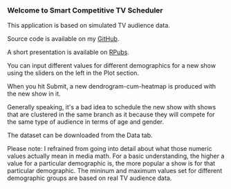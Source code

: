 ### Welcome to Smart Competitive TV Scheduler

This application is based on simulated TV audience data.

Source code is available on my [GitHub](https://github.com/anguillanneuf/dataproduct).

A short presentation is available on [RPubs](http://rpubs.com/anguillanneuf/smart_tv_scheduler).

You can input different values for different demographics for a new show using the sliders on the left in the Plot section.

When you hit Submit, a new dendrogram-cum-heatmap is produced with the new show in it.

Generally speaking, it's a bad idea to schedule the new show with shows that are clustered in the same branch as it because they will compete for the same type of audience in terms of age and gender. 

The dataset can be downloaded from the Data tab.

Please note: I refrained from going into detail about what those numeric values actually mean in media math. For a basic understanding, the higher a value for a particular demographic is, the more popular a show is for that particular demographic. The mininum and maximum values set for different demographic groups are based on real TV audience data. 